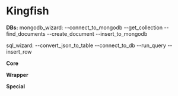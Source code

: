 # Kingfish

**DBs:**
mongodb_wizard:
--connect_to_mongodb
--get_collection
--find_documents
--create_document
--insert_to_mongodb

sql_wizard:
--convert_json_to_table
--connect_to_db
--run_query
--insert_row

**Core**

**Wrapper**

**Special**